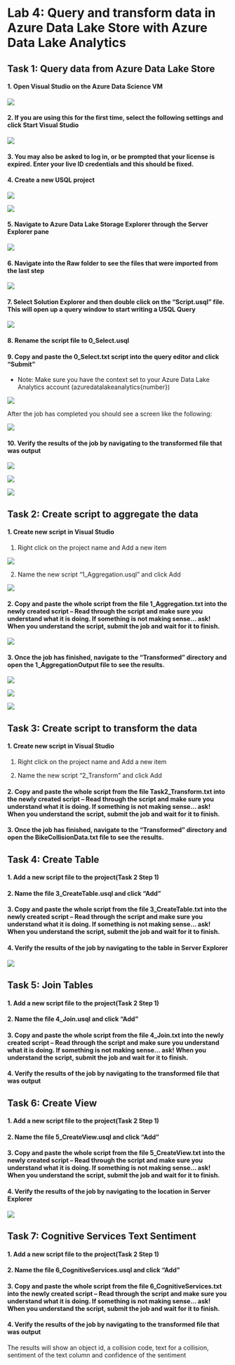 # Lab 4: Query and transform data in Azure Data Lake Store with Azure Data Lake Analytics
## Task 1: Query data from Azure Data Lake Store
#### 1.	Open Visual Studio on the Azure Data Science VM

![](/images/Lab4/ADL01_OpenVS.png)
 
#### 2.	If you are using this for the first time, select the following settings and click Start Visual Studio

![](/images/Lab4/ADL02_ConfigureVS.png)
 
#### 3.	You may also be asked to log in, or be prompted that your license is expired.  Enter your live ID credentials and this should be fixed.
#### 4.	Create a new USQL project 

 ![](/images/Lab4/ADL03_CreateUSQLProject.png)
 
 ![](/images/Lab4/ADL04_CreateUSQLProject2.png)
 
#### 5.	Navigate to Azure Data Lake Storage Explorer through the Server Explorer pane 

 ![](/images/Lab4/ADL05_ServerExplorer.png)
 
#### 6.	Navigate into the Raw folder to see the files that were imported from the last step

 ![](/images/Lab4/ADL06_DataExplorer.png)
 
#### 7.	Select Solution Explorer and then double click on the “Script.usql” file.  This will open up a query window to start writing a USQL Query

![](/images/Lab4/ADL07_USQLScript.png)
 
#### 8.	Rename the script file to 0_Select.usql
#### 9.	Copy and paste the 0_Select.txt script into the query editor and click “Submit”
  * Note: Make sure you have the context set to your Azure Data Lake Analytics account (azuredatalakeanalytics{number})
 
 ![](/images/Lab4/ADL08_SubmitUSQLJob.png)
 
After the job has completed you should see a screen like the following:

![](/images/Lab4/ADL09_USQLJobSummary.png)
 
#### 10.	Verify the results of the job by navigating to the transformed file that was output
 
 ![](/images/Lab4/ADL10_USQLJobVerify.png)
 
 ![](/images/Lab4/ADL11_USQLJobOutput.png)
 
 ![](/images/Lab4/ADL11_USQLJobOutput2.png)
 
 ## Task 2: Create script to aggregate the data
#### 1.	Create new script in Visual Studio
  1. Right click on the project name and Add a new item
 
 ![](/images/Lab4/ADL12_CreateNewUSQLScript.png)
 
  2. Name the new script “1_Aggregation.usql” and click Add
 
 ![](/images/Lab4/ADL13_NameUSQLScript.png)
 
#### 2.	Copy and paste the whole script from the file 1_Aggregation.txt into the newly created script – Read through the script and make sure you understand what it is doing.  If something is not making sense… ask!  When you understand the script, submit the job and wait for it to finish.

![](/images/Lab4/ADL14_SubmitUSQLTranformScript.png)
 
#### 3.	Once the job has finished, navigate to the “Transformed” directory and open the 1_AggregationOutput file to see the results.
 
 ![](/images/Lab4/ADL15_VerifyUSQLJob.png)
 
 ![](/images/Lab4/ADL16_VerifyUSQLJobOutput.png)
 
 ![](/images/Lab4/ADL17_VerifyUSQLJobOutput2.png)
 
## Task 3: Create script to transform the data
#### 1.	Create new script in Visual Studio
  1. Right click on the project name and Add a new item
 
  2. Name the new script “2_Transform” and click Add
 
#### 2.	Copy and paste the whole script from the file Task2_Transform.txt into the newly created script – Read through the script and make sure you understand what it is doing.  If something is not making sense… ask!  When you understand the script, submit the job and wait for it to finish.
 
#### 3.	Once the job has finished, navigate to the “Transformed” directory and open the BikeCollisionData.txt file to see the results.
 
## Task 4: Create Table
#### 1.	Add a new script file to the project(Task 2 Step 1)

#### 2.	Name the file 3_CreateTable.usql and click “Add”
 
#### 3.	Copy and paste the whole script from the file 3_CreateTable.txt into the newly created script – Read through the script and make sure you understand what it is doing.  If something is not making sense… ask!  When you understand the script, submit the job and wait for it to finish.
 
#### 4.	Verify the results of the job by navigating to the table in Server Explorer

 ![](/images/Lab4/ADL18_VerifyTable.png)
 
 ## Task 5: Join Tables
#### 1.	Add a new script file to the project(Task 2 Step 1)

#### 2.	Name the file 4_Join.usql and click “Add”
 
#### 3.	Copy and paste the whole script from the file 4_Join.txt into the newly created script – Read through the script and make sure you understand what it is doing.  If something is not making sense… ask!  When you understand the script, submit the job and wait for it to finish.

#### 4.	Verify the results of the job by navigating to the transformed file that was output
 
 ## Task 6: Create View
#### 1.	Add a new script file to the project(Task 2 Step 1)

#### 2.	Name the file 5_CreateView.usql and click “Add”
 
#### 3.	Copy and paste the whole script from the file 5_CreateView.txt into the newly created script – Read through the script and make sure you understand what it is doing.  If something is not making sense… ask!  When you understand the script, submit the job and wait for it to finish.

#### 4.	Verify the results of the job by navigating to the location in Server Explorer

 ![](/images/Lab4/ADL19_VerifyView.png)
 
 ## Task 7: Cognitive Services Text Sentiment
#### 1.	Add a new script file to the project(Task 2 Step 1)

#### 2.	Name the file 6_CognitiveServices.usql and click “Add”
 
#### 3.	Copy and paste the whole script from the file 6_CognitiveServices.txt into the newly created script – Read through the script and make sure you understand what it is doing.  If something is not making sense… ask!  When you understand the script, submit the job and wait for it to finish.
 
#### 4.	Verify the results of the job by navigating to the transformed file that was output
The results will show an object id, a collision code, text for a collision, sentiment of the text column and confidence of the sentiment
